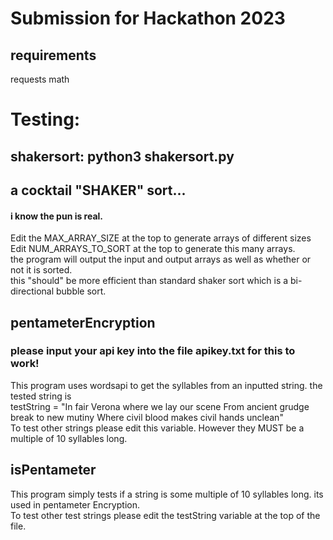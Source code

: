 # Submission for Hackathon 2023


## requirements 
  requests
  math
# Testing:

  ## shakersort: python3 shakersort.py 
  ## a cocktail "SHAKER" sort...
  #### i know the pun is real. 
  Edit the MAX_ARRAY_SIZE at the top to generate arrays of different sizes </br>
  Edit NUM_ARRAYS_TO_SORT at the top to generate this many arrays. </br>
  the program will output the input and output arrays as well as whether or not it is sorted. </br>
  this "should" be more efficient than standard shaker sort which is a bi-directional bubble sort. 

## pentameterEncryption
### please input your api key into the file apikey.txt for this to work!
  This program uses wordsapi to get the syllables from an inputted string. the tested string is </br>
  testString = "In fair Verona where we lay our scene From ancient grudge break to new mutiny Where civil blood makes civil hands unclean"</br>
  To test other strings please edit this variable. However they MUST be a multiple of 10 syllables long. 

## isPentameter
  This program simply tests if a string is some multiple of 10 syllables long. its used in pentameter Encryption. </br>
  To test other test strings please edit the testString variable at the top of the file.
